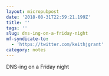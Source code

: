 ```yaml
---
layout: micropubpost
date: '2018-08-31T22:59:21.199Z'
title: ''
tags: ''
slug: dns-ing-on-a-friday-night
mf-syndicate-to:
  - 'https://twitter.com/keithjgrant'
category: notes
---
```

DNS-ing on a Friday night
